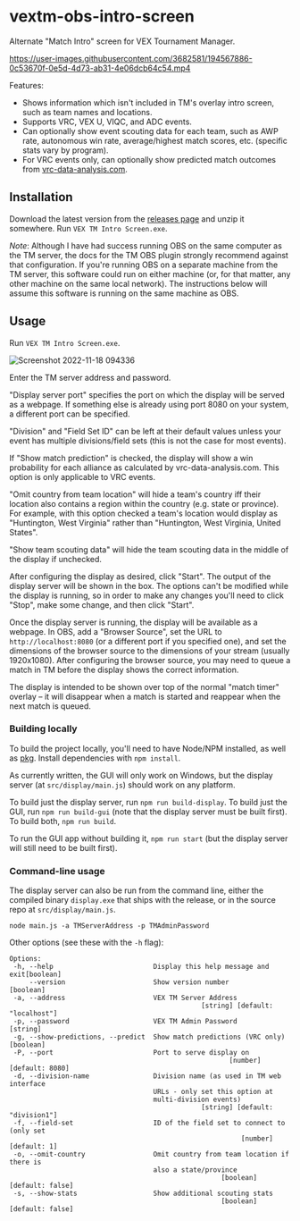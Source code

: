 # vextm-obs-intro-screen
Alternate "Match Intro" screen for VEX Tournament Manager.

https://user-images.githubusercontent.com/3682581/194567886-0c53670f-0e5d-4d73-ab31-4e06dcb64c54.mp4

Features:
* Shows information which isn't included in TM's overlay intro screen, such as team names and locations.
* Supports VRC, VEX U, VIQC, and ADC events.
* Can optionally show event scouting data for each team, such as AWP rate, autonomous win rate, average/highest match scores, etc. (specific stats vary by program).
* For VRC events only, can optionally show predicted match outcomes from [vrc-data-analysis.com](http://vrc-data-analysis.com).

## Installation
Download the latest version from the [releases page](https://github.com/johnholbrook/vextm-obs-intro-screen/releases) and unzip it somewhere. Run `VEX TM Intro Screen.exe`.

_Note_: Although I have had success running OBS on the same computer as the TM server, the docs for the TM OBS plugin strongly recommend against that configuration. If you're running OBS on a separate machine from the TM server, this software could run on either machine (or, for that matter, any other machine on the same local network). The instructions below will assume this software is running on the same machine as OBS.

## Usage

Run `VEX TM Intro Screen.exe`. 

![Screenshot 2022-11-18 094336](https://user-images.githubusercontent.com/3682581/202731351-6fff6c0e-a178-4841-a5cb-5c46e75d87e0.png)

Enter the TM server address and password.

"Display server port" specifies the port on which the display will be served as a webpage. If something else is already using port 8080 on your system, a different port can be specified.

"Division" and "Field Set ID" can be left at their default values unless your event has multiple divisions/field sets (this is not the case for most events).

If "Show match prediction" is checked, the display will show a win probability for each alliance as calculated by vrc-data-analysis.com. This option is only applicable to VRC events.

"Omit country from team location" will hide a team's country iff their location also contains a region within the country (e.g. state or province). For example, with this option checked a team's location would display as "Huntington, West Virginia" rather than "Huntington, West Virginia, United States".

"Show team scouting data" will hide the team scouting data in the middle of the display if unchecked.

After configuring the display as desired, click "Start". The output of the display server will be shown in the box. The options can't be modified while the display is running, so in order to make any changes you'll need to click "Stop", make some change, and then click "Start".

Once the display server is running, the display will be available as a webpage. In OBS, add a "Browser Source", set the URL to `http://localhost:8080` (or a different port if you specified one), and set the dimensions of the browser source to the dimensions of your stream (usually 1920x1080). After configuring the browser source, you may need to queue a match in TM before the display shows the correct information.
 
The display is intended to be shown over top of the normal "match timer" overlay – it will disappear when a match is started and reappear when the next match is queued.

 
### Building locally
To build the project locally, you'll need to have Node/NPM installed, as well as [pkg](https://www.npmjs.com/package/pkg). Install dependencies with `npm install`.
 
As currently written, the GUI will only work on Windows, but the display server (at `src/display/main.js`) should work on any platform.

To build just the display server, run `npm run build-display`. To build just the GUI, run `npm run build-gui` (note that the display server must be built first). To build both, `npm run build`.

To run the GUI app without building it, `npm run start` (but the display server will still need to be built first).

### Command-line usage

The display server can also be run from the command line, either the compiled binary `display.exe` that ships with the release, or in the source repo at `src/display/main.js`.
 ```
 node main.js -a TMServerAddress -p TMAdminPassword
 ```
 
 Other options (see these with the `-h` flag):
 ```
Options:
  -h, --help                         Display this help message and exit[boolean]
      --version                      Show version number               [boolean]
  -a, --address                      VEX TM Server Address
                                                 [string] [default: "localhost"]
  -p, --password                     VEX TM Admin Password              [string]
  -g, --show-predictions, --predict  Show match predictions (VRC only) [boolean]
  -P, --port                         Port to serve display on
                                                        [number] [default: 8080]
  -d, --division-name                Division name (as used in TM web interface
                                     URLs - only set this option at
                                     multi-division events)
                                                 [string] [default: "division1"]
  -f, --field-set                    ID of the field set to connect to (only set
                                                           [number] [default: 1]
  -o, --omit-country                 Omit country from team location if there is
                                     also a state/province
                                                      [boolean] [default: false]
  -s, --show-stats                   Show additional scouting stats
                                                      [boolean] [default: false]
```
